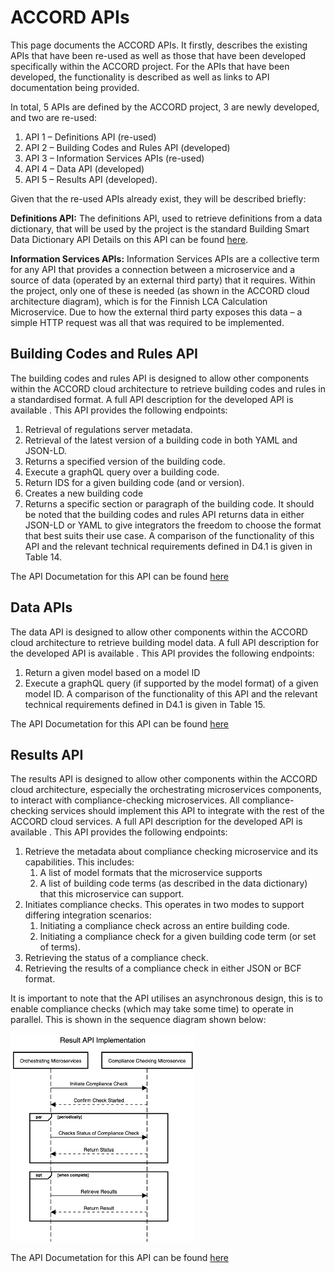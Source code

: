 # ACCORD APIs

This page documents the ACCORD APIs. It firstly, describes the existing APIs that have been re-used as well as those that have been developed specifically within the ACCORD project. For the APIs that have been developed, the functionality is described as well as links to API documentation being provided.

In total, 5 APIs are defined by the ACCORD project, 3 are newly developed, and two are re-used:
1. API 1 – Definitions API (re-used)
2. API 2 – Building Codes and Rules API (developed)
3. API 3 – Information Services APIs (re-used)
4. API 4 – Data API (developed)
5. API 5 – Results API (developed).

Given that the re-used APIs already exist, they will be described briefly:

**Definitions API:** The definitions API, used to retrieve definitions from a data dictionary, that will be used by the project is the standard Building Smart Data Dictionary API Details on this API can be found [here](https://app.swaggerhub.com/apis/buildingSMART/Dictionaries/v1).

**Information Services APIs:** Information Services APIs are a collective term for any API that provides a connection between a microservice and a source of data (operated by an external third party) that it requires. Within the project, only one of these is needed (as shown in the ACCORD cloud architecture diagram), which is for the Finnish LCA Calculation Microservice. Due to how the external third party exposes this data – a simple HTTP request was all that was required to be implemented.



##	Building Codes and Rules API
The building codes and rules API is designed to allow other components within the ACCORD cloud architecture to retrieve building codes and rules in a standardised format. A full API description for the developed API is available . 
This API provides the following endpoints:
1.	Retrieval of regulations server metadata.
2.	Retrieval of the latest version of a building code in both YAML and JSON-LD.
3.	Returns a specified version of the building code.
4.	Execute a graphQL query over a building code.
5.	Return IDS for a given building code (and or version).
6.	Creates a new building code
7.	Returns a specific section or paragraph of the building code.
It should be noted that the building codes and rules API returns data in either JSON-LD or YAML to give integrators the freedom to choose the format that best suits their use case.
A comparison of the functionality of this API and the relevant technical requirements defined in D4.1 is given in Table 14.

The API Documetation for this API can be found [here](https://docs.accordproject.eu/buildingcodesandrules.html)

## Data APIs

The data API is designed to allow other components within the ACCORD cloud architecture to retrieve building model data. A full API description for the developed API is available . 
This API provides the following endpoints:
1.	Return a given model based on a model ID
2.	Execute a graphQL query (if supported by the model format) of a given model ID.
A comparison of the functionality of this API and the relevant technical requirements defined in D4.1 is given in Table 15.

The API Documetation for this API can be found [here](https://docs.accordproject.eu/data.html)

##	Results API
The results API is designed to allow other components within the ACCORD cloud architecture, especially the orchestrating microservices components, to interact with compliance-checking microservices. All compliance-checking services should implement this API to integrate with the rest of the ACCORD cloud services. A full API description for the developed API is available . 
This API provides the following endpoints:
1.	Retrieve the metadata about compliance checking microservice and its capabilities. This includes:
	1.	A list of model formats that the microservice supports
	2.	A list of building code terms (as described in the data dictionary) that this microservice can support.
2.	Initiates compliance checks. This operates in two modes to support differing integration scenarios:
	1.	Initiating a compliance check across an entire building code.
	2.	Initiating a compliance check for a given building code term (or set of terms).
3.	Retrieving the status of a compliance check.
4.	Retrieving the results of a compliance check in either JSON or BCF format.

It is important to note that the API utilises an asynchronous design, this is to enable compliance checks (which may take some time) to operate in parallel. This is shown in the sequence diagram shown below:

![](./resultapi.png)

The API Documetation for this API can be found [here](https://docs.accordproject.eu/results.html)
